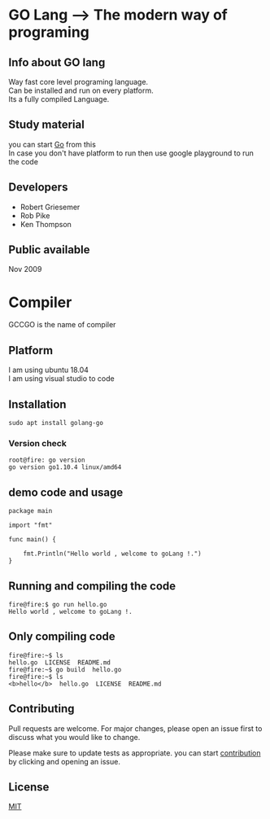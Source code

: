 # GO Lang --> The modern way of programing 

## Info about GO lang 
Way fast core level programing  language.  <br/>
Can be installed and run on every platform. <br/>
Its a fully compiled Language.  <br/>

## Study material 
you can start [Go](https://golang.org/) from this  <br/>
In case you don't have platform to run then use google playground to run the code

## Developers 
<ul>
<li>Robert Griesemer</li>
<li>Rob Pike</li>
<li> Ken Thompson </li>
</ul>

##  Public available 
Nov 2009 

# Compiler

GCCGO is the name of compiler 

## Platform 
I am using ubuntu 18.04  <br/>
I am using visual studio to code  <br/>

##  Installation 
```
sudo apt install golang-go 
```
###  Version check 
```
root@fire: go version 
go version go1.10.4 linux/amd64
```
## demo code and usage 
```
package main

import "fmt"

func main() {

	fmt.Println("Hello world , welcome to goLang !.")
}
```
## Running and compiling  the code 
```
fire@fire:$ go run hello.go 
Hello world , welcome to goLang !.
```
##  Only compiling  code 
```
fire@fire:~$ ls
hello.go  LICENSE  README.md
fire@fire:~$ go build  hello.go 
fire@fire:~$ ls
<b>hello</b>  hello.go  LICENSE  README.md
```
## Contributing
Pull requests are welcome. For major changes, please open an issue first to discuss what you would like to change.

Please make sure to update tests as appropriate.
you can start [contribution](https://github.com/golang) by clicking and opening an issue.

## License
[MIT](https://choosealicense.com/licenses/mit/)
